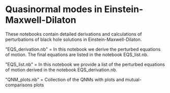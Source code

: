 # Quasinormal modes in Einstein-Maxwell-Dilaton
These notebooks contain detailed derivations and calculations
of perturbations of black hole solutions in Einstein-Maxwell-Dilaton.


"EQS_derivation.nb" = In this notebook we derive the perturbed equations of motion. The final equations are listed in the notebook EQS_list.nb.

"EQS_list.nb" = In this notebook we provide a list of the perturbed equations of motion derived in the notebook EQS_derivation.nb.

"QNM_plots.nb" = Collection of the QNMs with plots and mutual-comparisons plots

